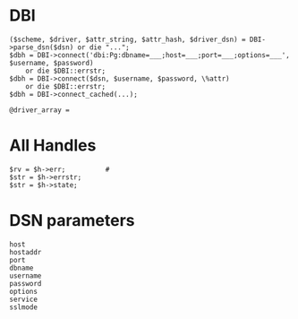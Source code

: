 # DBI

    ($scheme, $driver, $attr_string, $attr_hash, $driver_dsn) = DBI->parse_dsn($dsn) or die "...";
    $dbh = DBI->connect('dbi:Pg:dbname=___;host=___;port=___;options=___', $username, $password)
        or die $DBI::errstr;
    $dbh = DBI->connect($dsn, $username, $password, \%attr)
        or die $DBI::errstr;
    $dbh = DBI->connect_cached(...);
    
    @driver_array = 
    

# All Handles

    $rv = $h->err;          # 
    $str = $h->errstr;
    $str = $h->state;
    
    
# DSN parameters

    host
    hostaddr
    port
    dbname
    username
    password
    options
    service
    sslmode
